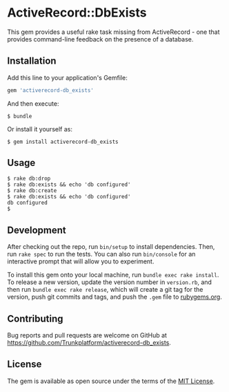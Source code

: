 # ActiveRecord::DbExists

This gem provides a useful rake task missing from ActiveRecord - one that provides command-line feedback on the presence of a database.

## Installation

Add this line to your application's Gemfile:

```ruby
gem 'activerecord-db_exists'
```

And then execute:

    $ bundle

Or install it yourself as:

    $ gem install activerecord-db_exists

## Usage

```
$ rake db:drop
$ rake db:exists && echo 'db configured'
$ rake db:create
$ rake db:exists && echo 'db configured'
db configured
$
```

## Development

After checking out the repo, run `bin/setup` to install dependencies. Then, run `rake spec` to run the tests. You can also run `bin/console` for an interactive prompt that will allow you to experiment.

To install this gem onto your local machine, run `bundle exec rake install`. To release a new version, update the version number in `version.rb`, and then run `bundle exec rake release`, which will create a git tag for the version, push git commits and tags, and push the `.gem` file to [rubygems.org](https://rubygems.org).

## Contributing

Bug reports and pull requests are welcome on GitHub at https://github.com/Trunkplatform/activerecord-db_exists.


## License

The gem is available as open source under the terms of the [MIT License](http://opensource.org/licenses/MIT).
